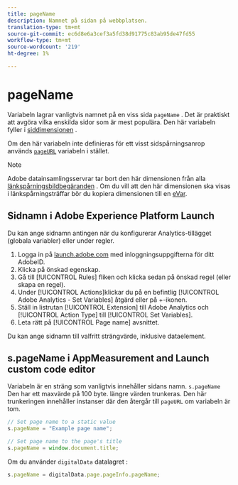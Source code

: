 ```yaml
---
title: pageName
description: Namnet på sidan på webbplatsen.
translation-type: tm+mt
source-git-commit: ec6d8e6a3cef3a5fd38d91775c83ab95de47fd55
workflow-type: tm+mt
source-wordcount: '219'
ht-degree: 1%

---
```



# pageName

Variabeln lagrar vanligtvis namnet på en viss sida `pageName` . Det är praktiskt att avgöra vilka enskilda sidor som är mest populära. Den här variabeln fyller i [siddimensionen](/help/components/dimensions/page.md) .

Om den här variabeln inte definieras för ett visst sidspårningsanrop används [`pageURL`](pageurl.md) variabeln i stället.

>[!NOTE]
>
>Adobe datainsamlingsservrar tar bort den här dimensionen från alla [länkspårningsbildbegäranden](/help/implement/vars/functions/tl-method.md) . Om du vill att den här dimensionen ska visas i länkspårningsträffar bör du kopiera dimensionen till en [eVar](evar.md).

## Sidnamn i Adobe Experience Platform Launch

Du kan ange sidnamn antingen när du konfigurerar Analytics-tillägget (globala variabler) eller under regler.

1. Logga in på [launch.adobe.com](https://launch.adobe.com) med inloggningsuppgifterna för ditt AdobeID.
2. Klicka på önskad egenskap.
3. Gå till [!UICONTROL Rules] fliken och klicka sedan på önskad regel (eller skapa en regel).
4. Under [!UICONTROL Actions]klickar du på en befintlig [!UICONTROL Adobe Analytics - Set Variables] åtgärd eller på +-ikonen.
5. Ställ in listrutan [!UICONTROL Extension] till Adobe Analytics och [!UICONTROL Action Type] till [!UICONTROL Set Variables].
6. Leta rätt på [!UICONTROL Page name] avsnittet.

Du kan ange sidnamn till valfritt strängvärde, inklusive dataelement.

## s.pageName i AppMeasurement and Launch custom code editor

Variabeln är en sträng som vanligtvis innehåller sidans namn. `s.pageName` Den har ett maxvärde på 100 byte. längre värden trunkeras. Den här trunkeringen innehåller instanser där den återgår till `pageURL` om variabeln är tom.

```js
// Set page name to a static value
s.pageName = "Example page name";

// Set page name to the page's title
s.pageName = window.document.title;
```

Om du använder `digitalData` datalagret [](../../prepare/data-layer.md):

```js
s.pageName = digitalData.page.pageInfo.pageName;
```
